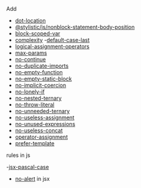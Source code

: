 Add
- [dot-location](https://eslint.style/rules/js/dot-location)
- [@stylistic/js/nonblock-statement-body-position](https://eslint.style/rules/js/nonblock-statement-body-position)
- [block-scoped-var](https://eslint.org/docs/latest/rules/block-scoped-var)
- [complexity](https://eslint.org/docs/latest/rules/complexity)
-[default-case-last](https://eslint.org/docs/latest/rules/default-case-last)
- [logical-assignment-operators](https://eslint.org/docs/latest/rules/logical-assignment-operators)
- [max-params](https://eslint.org/docs/latest/rules/max-params)
- [no-continue](https://eslint.org/docs/latest/rules/no-continue)
- [no-duplicate-imports](https://eslint.org/docs/latest/rules/no-duplicate-imports)
- [no-empty-function](https://eslint.org/docs/latest/rules/no-empty-function)
- [no-empty-static-block](https://eslint.org/docs/latest/rules/no-empty-static-block)
- [no-implicit-coercion](https://eslint.org/docs/latest/rules/no-implicit-coercion)
- [no-lonely-if](https://eslint.org/docs/latest/rules/no-lonely-if)
- [no-nested-ternary](https://eslint.org/docs/latest/rules/no-nested-ternary)
- [no-throw-literal](https://eslint.org/docs/latest/rules/no-throw-literal)
- [no-unneeded-ternary](https://eslint.org/docs/latest/rules/no-unneeded-ternary)
- [no-useless-assignment](https://eslint.org/docs/latest/rules/no-useless-assignment)
- [no-unused-expressions](https://eslint.org/docs/latest/rules/no-unused-expressions)
- [no-useless-concat](https://eslint.org/docs/latest/rules/no-useless-concat)
- [operator-assignment](https://eslint.org/docs/latest/rules/operator-assignment)
- [prefer-template](https://eslint.org/docs/latest/rules/prefer-template)


 rules in js

 -[jsx-pascal-case](https://eslint.style/rules/jsx/jsx-pascal-case)
 - [no-alert](https://eslint.org/docs/latest/rules/no-alert)
 in jsx